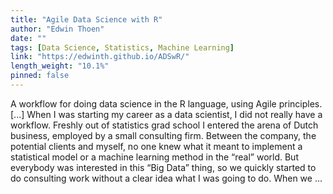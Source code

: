 ```yaml
---
title: "Agile Data Science with R"
author: "Edwin Thoen"
date: ""
tags: [Data Science, Statistics, Machine Learning]
link: "https://edwinth.github.io/ADSwR/"
length_weight: "10.1%"
pinned: false
---
```


A workflow for doing data science in the R language, using Agile principles. [...] When I was starting my career as a data scientist, I did not really have a workflow.
Freshly out of statistics grad school I entered the arena of Dutch business, employed by a small consulting firm.
Between the company, the potential clients and myself, no one knew what it meant to implement a statistical model or a machine learning method in the “real” world.
But everybody was interested in this “Big Data” thing, so we quickly started to do consulting work without a clear idea what I was going to do.
When we ...
